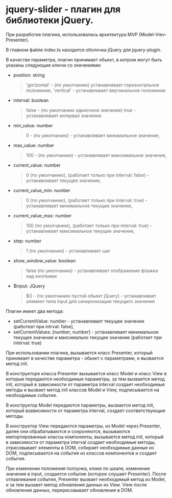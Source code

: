 # jquery-slider - плагин для библиотеки jQuery.

При разработке плагина, использовалась архитектура MVP (Model-Viev-Presenter).

В главном файле index.ts находится оболочка jQuery для jquery-plugin.

В качестве параметра, плагин принимает обьект, в котром могут быть указаны следующие ключи со значениями: 
- position: string
    >'gorizontal' - (по умолчанию) устанавливает горизонтальное положение,
    >'vertical' - устанавливает вертикальное положение
- interval: boolean
    >false - (по умолчанию одиночное значение)
    >true - устанавливает интервал значения
- min_value: number
    >0 - (по умолчанию) - устанавливает минимальное значение,
- max_value: number
    >100 - (по умолчанию) - устанавливает максимальное значение,
- current_value: number
    >0 (по умолчанию), (работает только при interval: false) - устанавливает текущее значение,
- current_value_min: number
    >0 (по умолчанию), (работает только при interval: true) - устанавливает минимальное текущее значение,
- current_value_max: number
    >100 (по умолчанию), (работает только при interval: true) - устанавливает максимальное текущее значение,
- step: number
    >1 (по умолчанию) - устанавливает шаг
- show_window_value: boolean
    >false (по умолчанию) - устанавливает отображение флажка над кнопками
- $input: JQuery
    >$() - (по умолчанию пустой обьект jQuery) - устанавливает элемент типа input для синхронизации текущего значения

Плагин имеет два метода:
- setCurrentValue: number - устанавливает текущее значение (работеат при intrval: false),
- setCurrentValues: [number, number] - устанавливает минимальное текущее значение и максимально текущее значение (работает при interval: true)

При использовании плагина, вызывается класс Presenter, который принимает в качестве параметра - обьект с параметрами, и вызвается метод init.

В конструкторе класса Presenter вызывается класс Model и класс View в которые передаются необходимые параметры, за тем вызвается метод init, который в зависимости от параметра interval создает необходимые методы и вызвает метод init классов Model и View, подписывается на необходимые события.

В конструктор Model передаются параметры, вызвается метод init, который взависимости от параметра interval, создает соответствующие методы.

В конструктор View передаются параметры, из Model через Presenter, далее они обрабатываются и сохроняются, вызываются импортированные классы компоненты, вызывается метод init, который в зависимости от параметра interval создает необходимые методы, отрисовывает элементы в DOM, собирает необходимые данные из DOM, подписывается на события из классов компонентов и создает события.

При изменении положения ползунка, клике по шкале, изменение значения в input, создается событие (которое слушает Presenter).
После отлавливания события, Presenter вызвает необходимый метод из Model, и за тем вызавет метод обновления данных из View.
View после обновления данных, перерисовывает обновления в DOM.